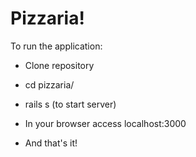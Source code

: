 # Pizzaria!

To run the application:

* Clone repository

* cd pizzaria/

* rails s (to start server)

* In your browser access localhost:3000

* And that's it!
